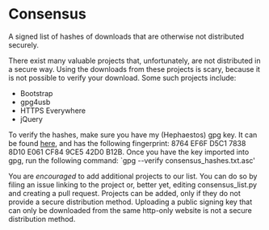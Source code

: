 # Consensus
A signed list of hashes of downloads that are otherwise not distributed securely.

There exist many valuable projects that, unfortunately, are not distributed in a secure way.
Using the downloads from these projects is scary, because it is not possible to verify your download. 
Some such projects include:

- Bootstrap
- gpg4usb
- HTTPS Everywhere
- jQuery

To verify the hashes, make sure you have my (Hephaestos) gpg key. It can be found [here](https://raw.githubusercontent.com/hephaest0s/public_key/master/Hephaestos.asc), and has the following fingerprint: 8764 EF6F D5C1 7838 8D10 E061 CF84 9CE5 42D0 B12B.
Once you have the key imported into gpg, run the following command: `gpg --verify consensus_hashes.txt.asc'

You are *encouraged* to add additional projects to our list. You can do so by filing an issue linking to the project or, better yet, editing consensus_list.py and creating a pull request.
Projects can be added, only if they do not provide a secure distribution method. Uploading a public signing key that can only be downloaded from the same http-only website is not a secure distribution method.
